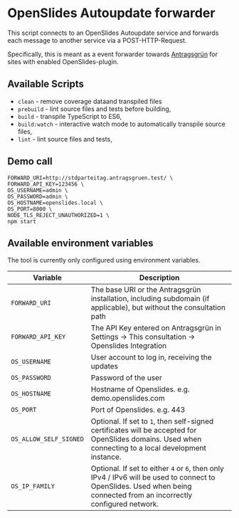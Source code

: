 # OpenSlides Autoupdate forwarder

This script connects to an OpenSlides Autoupdate service and forwards each message to another service via a POST-HTTP-Request. 

Specifically, this is meant as a event forwarder towards [Antragsgrün](https://github.com/CatoTH/antragsgruen) for sites with enabled OpenSlides-plugin.

## Available Scripts

- `clean` - remove coverage dataand transpiled files
- `prebuild` - lint source files and tests before building,
- `build` - transpile TypeScript to ES6,
- `build:watch` - interactive watch mode to automatically transpile source files,
- `lint` - lint source files and tests,

## Demo call

```
FORWARD_URI=http://stdparteitag.antragsgruen.test/ \
FORWARD_API_KEY=123456 \
OS_USERNAME=admin \
OS_PASSWORD=admin \
OS_HOSTNAME=openslides.local \
OS_PORT=8000 \
NODE_TLS_REJECT_UNAUTHORIZED=1 \
npm start
```

## Available environment variables

The tool is currently only configured using environment variables.

| Variable               | Description                                                  |
| ---------------------- | ------------------------------------------------------------ |
| `FORWARD_URI`          | The base URI or the Antragsgrün installation, including subdomain (if applicable), but without the consultation path |
| `FORWARD_API_KEY`      | The API Key entered on Antragsgrün in Settings -> This consultation -> Openslides Integration |
| `OS_USERNAME`          | User account to log in, receiving the updates                |
| `OS_PASSWORD`          | Password of the user                                         |
| `OS_HOSTNAME`          | Hostname of Openslides. e.g. demo.openslides.com             |
| `OS_PORT`              | Port of Openslides. e.g. 443                                 |
| `OS_ALLOW_SELF_SIGNED` | Optional. If set to `1`, then self-signed certificates will be accepted for OpenSlides domains. Used when connecting to a local development instance. |
| `OS_IP_FAMILY`         | Optional. If set to either `4` or `6`, then only IPv4 / IPv6 will be used to connect to OpenSlides. Used when being connected from an incorrectly configured network. |

